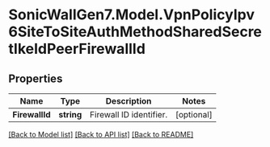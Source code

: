 # SonicWallGen7.Model.VpnPolicyIpv6SiteToSiteAuthMethodSharedSecretIkeIdPeerFirewallId

## Properties

Name | Type | Description | Notes
------------ | ------------- | ------------- | -------------
**FirewallId** | **string** | Firewall ID identifier. | [optional] 

[[Back to Model list]](../README.md#documentation-for-models) [[Back to API list]](../README.md#documentation-for-api-endpoints) [[Back to README]](../README.md)

